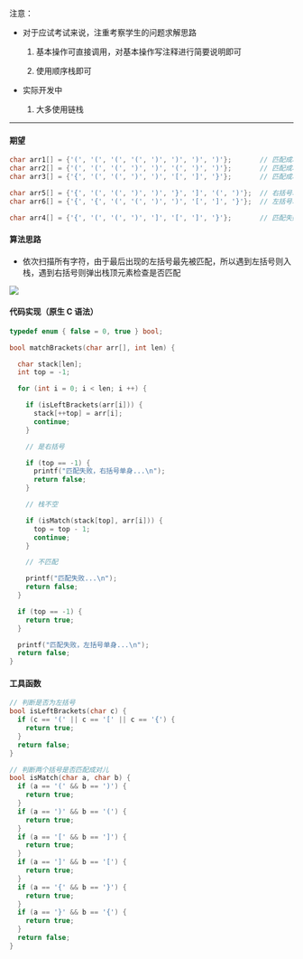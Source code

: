 注意：

- 对于应试考试来说，注重考察学生的问题求解思路

  1. 基本操作可直接调用，对基本操作写注释进行简要说明即可

  2. 使用顺序栈即可

- 实际开发中

  1. 大多使用链栈

---

#### 期望

```c
char arr1[] = {'(', '(', '(', '(', ')', ')', ')', ')'};       // 匹配成功
char arr2[] = {'(', '(', '(', ')', ')', '(', ')', ')'};       // 匹配成功
char arr3[] = {'{', '(', '(', ')', ')', '[', ']', '}'};       // 匹配成功

char arr5[] = {'{', '(', '(', ')', ')', '}', ']', '(', ')'};  // 右括号单身
char arr6[] = {'{', '{', '(', '(', ')', ')', '[', ']', '}'};  // 左括号单身

char arr4[] = {'{', '(', '(', ')', ']', '[', ']', '}'};       // 匹配失败
```

#### 算法思路

- 依次扫描所有字符，由于最后出现的左括号最先被匹配，所以遇到左括号则入栈，遇到右括号则弹出栈顶元素检查是否匹配

![](https://gitee.com/pj-l/imgs-1/raw/master/screenShot/image-20211013120349001.png)

#### 代码实现（原生 C 语法）

```c
typedef enum { false = 0, true } bool;
```

```c
bool matchBrackets(char arr[], int len) {

  char stack[len];
  int top = -1;

  for (int i = 0; i < len; i ++) {

    if (isLeftBrackets(arr[i])) {
      stack[++top] = arr[i];
      continue;
    }

    // 是右括号

    if (top == -1) {
      printf("匹配失败，右括号单身...\n");
      return false;
    }

    // 栈不空

    if (isMatch(stack[top], arr[i])) {
      top = top - 1;
      continue;
    }

    // 不匹配

    printf("匹配失败...\n");
    return false;
  }

  if (top == -1) {
    return true;
  }

  printf("匹配失败，左括号单身...\n");
  return false;
}
```

#### 工具函数

```c
// 判断是否为左括号
bool isLeftBrackets(char c) {
  if (c == '(' || c == '[' || c == '{') {
    return true;
  }
  return false;
}
```

```c
// 判断两个括号是否匹配成对儿
bool isMatch(char a, char b) {
  if (a == '(' && b == ')') {
    return true;
  }
  if (a == ')' && b == '(') {
    return true;
  }
  if (a == '[' && b == ']') {
    return true;
  }
  if (a == ']' && b == '[') {
    return true;
  }
  if (a == '{' && b == '}') {
    return true;
  }
  if (a == '}' && b == '{') {
    return true;
  }
  return false;
}
```
